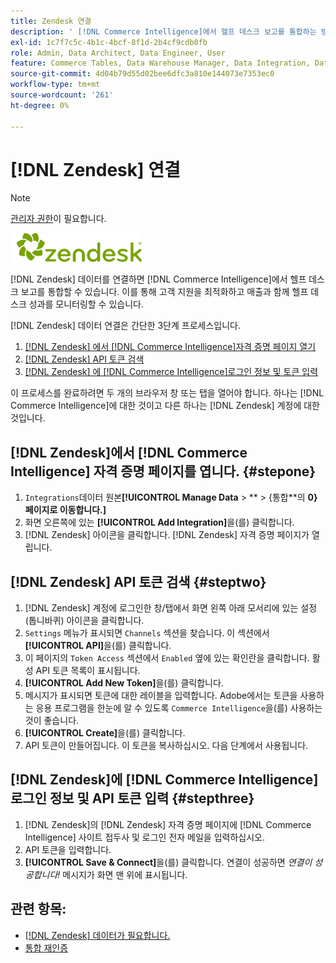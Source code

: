 ```yaml
---
title: Zendesk 연결
description: ' [!DNL Commerce Intelligence]에서 헬프 데스크 보고를 통합하는 방법을 알아봅니다.'
exl-id: 1c7f7c5c-4b1c-4bcf-8f1d-2b4cf9cdb0fb
role: Admin, Data Architect, Data Engineer, User
feature: Commerce Tables, Data Warehouse Manager, Data Integration, Data Import/Export
source-git-commit: 4d04b79d55d02bee6dfc3a810e144073e7353ec0
workflow-type: tm+mt
source-wordcount: '261'
ht-degree: 0%

---
```


# [!DNL Zendesk] 연결

>[!NOTE]
>
>[관리자 권한](../../../administrator/user-management/user-management.md)이 필요합니다.

![Zendesk 로고](../../../assets/Zendesk_logo.png)

[!DNL Zendesk] 데이터를 연결하면 [!DNL Commerce Intelligence]에서 헬프 데스크 보고를 통합할 수 있습니다. 이를 통해 고객 지원을 최적화하고 매출과 함께 헬프 데스크 성과를 모니터링할 수 있습니다.

[!DNL Zendesk] 데이터 연결은 간단한 3단계 프로세스입니다.

1. [ [!DNL Zendesk] 에서  [!DNL Commerce Intelligence]자격 증명 페이지 열기](#stepone)
1. [ [!DNL Zendesk] API 토큰 검색](#steptwo)
1. [ [!DNL Zendesk] 에  [!DNL Commerce Intelligence]로그인 정보 및 토큰 입력](#stepthree)

이 프로세스를 완료하려면 두 개의 브라우저 창 또는 탭을 열어야 합니다. 하나는 [!DNL Commerce Intelligence]에 대한 것이고 다른 하나는 [!DNL Zendesk] 계정에 대한 것입니다.

## [!DNL Zendesk]에서 [!DNL Commerce Intelligence] 자격 증명 페이지를 엽니다. {#stepone}

1. `Integrations`데이터 원본&#x200B;**[!UICONTROL Manage Data** > ** > {통합&#x200B;**의 **0} 페이지로 이동합니다.]**
1. 화면 오른쪽에 있는 **[!UICONTROL Add Integration]**&#x200B;을(를) 클릭합니다.
1. [!DNL Zendesk] 아이콘을 클릭합니다. [!DNL Zendesk] 자격 증명 페이지가 열립니다.

## [!DNL Zendesk] API 토큰 검색 {#steptwo}

1. [!DNL Zendesk] 계정에 로그인한 창/탭에서 화면 왼쪽 아래 모서리에 있는 설정(톱니바퀴) 아이콘을 클릭합니다.
1. `Settings` 메뉴가 표시되면 `Channels` 섹션을 찾습니다. 이 섹션에서 **[!UICONTROL API]**&#x200B;을(를) 클릭합니다.
1. 이 페이지의 `Token Access` 섹션에서 `Enabled` 옆에 있는 확인란을 클릭합니다. 활성 API 토큰 목록이 표시됩니다.
1. **[!UICONTROL Add New Token]**&#x200B;을(를) 클릭합니다.
1. 메시지가 표시되면 토큰에 대한 레이블을 입력합니다. Adobe에서는 토큰을 사용하는 응용 프로그램을 한눈에 알 수 있도록 `Commerce Intelligence`을(를) 사용하는 것이 좋습니다.
1. **[!UICONTROL Create]**&#x200B;을(를) 클릭합니다.
1. API 토큰이 만들어집니다. 이 토큰을 복사하십시오. 다음 단계에서 사용됩니다.

## [!DNL Zendesk]에 [!DNL Commerce Intelligence] 로그인 정보 및 API 토큰 입력 {#stepthree}

1. [!DNL Zendesk]의 [!DNL Zendesk] 자격 증명 페이지에 [!DNL Commerce Intelligence] 사이트 접두사 및 로그인 전자 메일을 입력하십시오.
1. API 토큰을 입력합니다.
1. **[!UICONTROL Save & Connect]**&#x200B;을(를) 클릭합니다. 연결이 성공하면 *연결이 성공합니다!* 메시지가 화면 맨 위에 표시됩니다.

## 관련 항목:

* [ [!DNL Zendesk] 데이터가 필요합니다.](../integrations/exp-zendesk-data.md)
* [통합 재인증](https://experienceleague.adobe.com/docs/commerce-knowledge-base/kb/how-to/mbi-reauthenticating-integrations.html)
